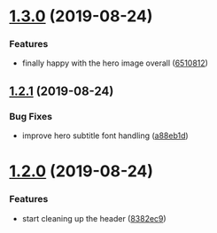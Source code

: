 # [1.3.0](https://github.com/ryaninvents/taproom-sample/compare/v1.2.1...v1.3.0) (2019-08-24)


### Features

* finally happy with the hero image overall ([6510812](https://github.com/ryaninvents/taproom-sample/commit/6510812))

## [1.2.1](https://github.com/ryaninvents/taproom-sample/compare/v1.2.0...v1.2.1) (2019-08-24)


### Bug Fixes

* improve hero subtitle font handling ([a88eb1d](https://github.com/ryaninvents/taproom-sample/commit/a88eb1d))

# [1.2.0](https://github.com/ryaninvents/taproom-sample/compare/v1.1.0...v1.2.0) (2019-08-24)


### Features

* start cleaning up the header ([8382ec9](https://github.com/ryaninvents/taproom-sample/commit/8382ec9))
